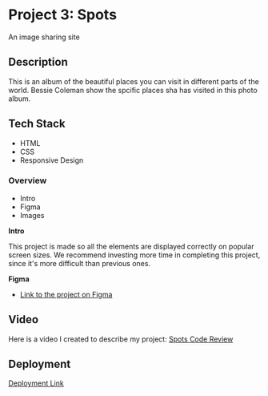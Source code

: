 # Project 3: Spots

An image sharing site

## Description

This is an album of the beautiful places you can visit in different parts of the world. Bessie Coleman show the spcific places sha has visited in this photo album.

## Tech Stack

-   HTML
-   CSS
-   Responsive Design

### Overview

-   Intro
-   Figma
-   Images

**Intro**

This project is made so all the elements are displayed correctly on popular screen sizes. We recommend investing more time in completing this project, since it's more difficult than previous ones.

**Figma**

-   [Link to the project on Figma](https://www.figma.com/file/BBNm2bC3lj8QQMHlnqRsga/Sprint-3-Project-%E2%80%94-Spots?type=design&node-id=2%3A60&mode=design&t=afgNFybdorZO6cQo-1)

## Video

Here is a video I created to describe my project: [Spots Code Review](https://youtu.be/J1gyxIGENCs)

## Deployment

[Deployment Link](https://esmith638.github.io/se_project_spots/)
